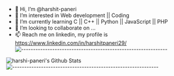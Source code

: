 - 👋 Hi, I’m @harshit-paneri
- 👀 I’m interested in Web development || Coding
- 🌱 I’m currently learning C || C++ || Python || JavaScript || PHP 
- 💞️ I’m looking to collaborate on ...
- 📫 Reach me on linkedin, my profile is https://www.linkedin.com/in/harshitpaneri29/
![-------------------------------------------------------------](https://raw.githubusercontent.com/andreasbm/readme/master/assets/lines/rainbow.png)

<img align="left" alt="harshi-paneri's  Github Stats" src="https://github-readme-stats.vercel.app/api?username=harshit-paneri&show_icons=true&theme=radical&hide_border=true&count_private=true" />

![-------------------------------------------------------------](https://raw.githubusercontent.com/andreasbm/readme/master/assets/lines/rainbow.png)
<!-- 
[![Harshit's github activity graph](https://activity-graph.herokuapp.com/graph?username=harshit-paneri&bg_color=000000&color=1fdbd8&line=ff5c5c&point=1adbce&area=true&hide_border=true)](https://github.com/ashutosh00710/github-readme-activity-graph) -->

<!-- 
[![Top Langs](https://github-readme-stats.vercel.app/api/top-langs/?username=harshit-paneri)](https://github.com/harshit-paneri/editoe/) -->
<!---
harshit-paneri/harshit-paneri is a ✨ special ✨ repository because its `README.md` (this file) appears on your GitHub profile.
You can click the Preview link to take a look at your changes.
--->
